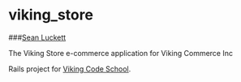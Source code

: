 viking_store
============

###[Sean Luckett](https://github.com/SeanLuckett)

The Viking Store e-commerce application for Viking Commerce Inc

Rails project for [Viking Code School](http://vikingcodeschool.com).